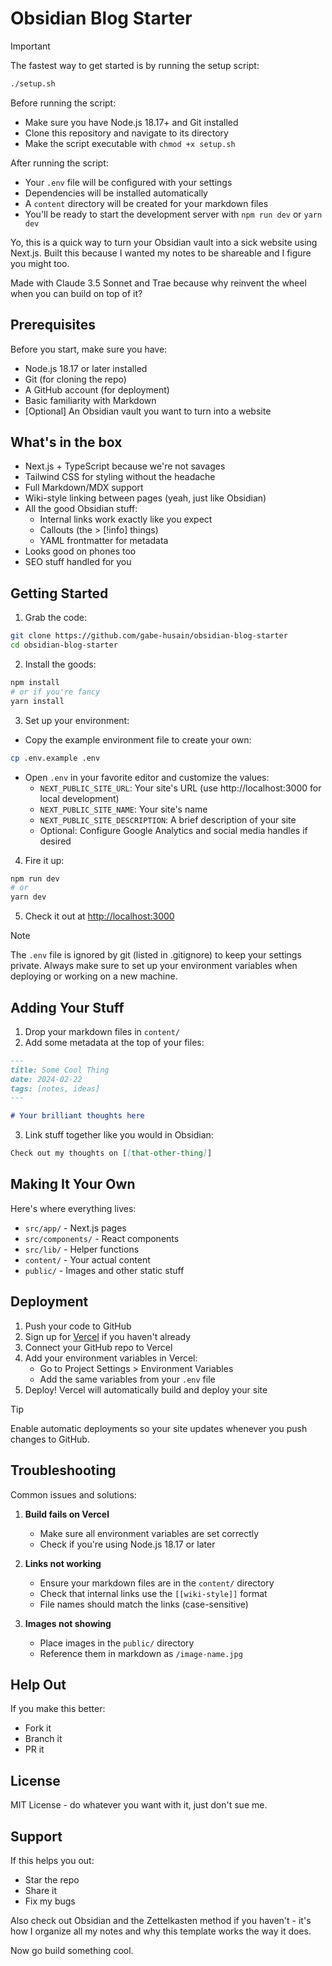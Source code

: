 # Obsidian Blog Starter

> [!important]
> The fastest way to get started is by running the setup script:
> ```bash
> ./setup.sh
> ```
> Before running the script:
> - Make sure you have Node.js 18.17+ and Git installed
> - Clone this repository and navigate to its directory
> - Make the script executable with `chmod +x setup.sh`
>
> After running the script:
> - Your `.env` file will be configured with your settings
> - Dependencies will be installed automatically
> - A `content` directory will be created for your markdown files
> - You'll be ready to start the development server with `npm run dev` or `yarn dev`

Yo, this is a quick way to turn your Obsidian vault into a sick website using Next.js. Built this because I wanted my notes to be shareable and I figure you might too.

Made with Claude 3.5 Sonnet and Trae because why reinvent the wheel when you can build on top of it?

## Prerequisites

Before you start, make sure you have:
- Node.js 18.17 or later installed
- Git (for cloning the repo)
- A GitHub account (for deployment)
- Basic familiarity with Markdown
- [Optional] An Obsidian vault you want to turn into a website

## What's in the box

- Next.js + TypeScript because we're not savages
- Tailwind CSS for styling without the headache
- Full Markdown/MDX support
- Wiki-style linking between pages (yeah, just like Obsidian)
- All the good Obsidian stuff:
  - Internal links work exactly like you expect
  - Callouts (the > [!info] things)
  - YAML frontmatter for metadata
- Looks good on phones too
- SEO stuff handled for you

## Getting Started

1. Grab the code:
```bash
git clone https://github.com/gabe-husain/obsidian-blog-starter
cd obsidian-blog-starter
```

2. Install the goods:
```bash
npm install
# or if you're fancy
yarn install
```

3. Set up your environment:
- Copy the example environment file to create your own:
```bash
cp .env.example .env
```
- Open `.env` in your favorite editor and customize the values:
  - `NEXT_PUBLIC_SITE_URL`: Your site's URL (use http://localhost:3000 for local development)
  - `NEXT_PUBLIC_SITE_NAME`: Your site's name
  - `NEXT_PUBLIC_SITE_DESCRIPTION`: A brief description of your site
  - Optional: Configure Google Analytics and social media handles if desired

4. Fire it up:
```bash
npm run dev
# or
yarn dev
```

5. Check it out at [http://localhost:3000](http://localhost:3000)

> [!note]
> The `.env` file is ignored by git (listed in .gitignore) to keep your settings private. Always make sure to set up your environment variables when deploying or working on a new machine.

## Adding Your Stuff

1. Drop your markdown files in `content/`
2. Add some metadata at the top of your files:
```markdown
---
title: Some Cool Thing
date: 2024-02-22
tags: [notes, ideas]
---

# Your brilliant thoughts here
```

3. Link stuff together like you would in Obsidian:
```markdown
Check out my thoughts on [[that-other-thing]]
```

## Making It Your Own

Here's where everything lives:
- `src/app/` - Next.js pages
- `src/components/` - React components
- `src/lib/` - Helper functions
- `content/` - Your actual content
- `public/` - Images and other static stuff

## Deployment

1. Push your code to GitHub
2. Sign up for [Vercel](https://vercel.com) if you haven't already
3. Connect your GitHub repo to Vercel
4. Add your environment variables in Vercel:
   - Go to Project Settings > Environment Variables
   - Add the same variables from your `.env` file
5. Deploy! Vercel will automatically build and deploy your site

> [!tip]
> Enable automatic deployments so your site updates whenever you push changes to GitHub.

## Troubleshooting

Common issues and solutions:

1. **Build fails on Vercel**
   - Make sure all environment variables are set correctly
   - Check if you're using Node.js 18.17 or later

2. **Links not working**
   - Ensure your markdown files are in the `content/` directory
   - Check that internal links use the `[[wiki-style]]` format
   - File names should match the links (case-sensitive)

3. **Images not showing**
   - Place images in the `public/` directory
   - Reference them in markdown as `/image-name.jpg`

## Help Out

If you make this better:
- Fork it
- Branch it
- PR it

## License

MIT License - do whatever you want with it, just don't sue me.

## Support

If this helps you out:
- Star the repo
- Share it
- Fix my bugs

Also check out Obsidian and the Zettelkasten method if you haven't - it's how I organize all my notes and why this template works the way it does.

Now go build something cool.